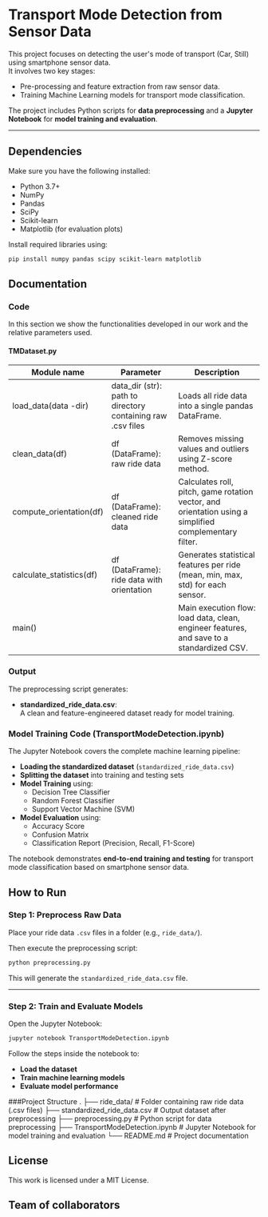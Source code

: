 # Transport Mode Detection from Sensor Data

This project focuses on detecting the user's mode of transport (Car, Still) using smartphone sensor data.  
It involves two key stages:
- Pre-processing and feature extraction from raw sensor data.
- Training Machine Learning models for transport mode classification.

The project includes Python scripts for **data preprocessing** and a **Jupyter Notebook** for **model training and evaluation**.

---

## Dependencies

Make sure you have the following installed:
- Python 3.7+
- NumPy
- Pandas
- SciPy
- Scikit-learn
- Matplotlib (for evaluation plots)

Install required libraries using:

```bash
pip install numpy pandas scipy scikit-learn matplotlib
```

## Documentation
### Code
In this section we show the functionalities developed in our work and the relative parameters used.
#### TMDataset.py
<table>
<thead>
<th>Module name</th>
<th>Parameter</th>
<th>Description</th>
</thead>
<tbody>
<tr>
<td>load_data(data
-dir)</td>
<td>data_dir (str): path to directory containing raw .csv files</td>
<td>
Loads all ride data into a single pandas DataFrame.
</td>
</tr>

<tr>
<td>clean_data(df)</td>
<td>df (DataFrame): raw ride data</td>
<td>Removes missing values and outliers using Z-score method.</td>
</tr>

<tr>
<td>compute_orientation(df)</td>
<td>df (DataFrame): cleaned ride data</td>
<td>Calculates roll, pitch, game rotation vector, and orientation using a simplified complementary filter.</td>
</tr>

<tr>
<td>calculate_statistics(df)</td>
<td>df (DataFrame): ride data with orientation</td>
<td>Generates statistical features per ride (mean, min, max, std) for each sensor.</td>
</tr>

<tr>
<td>main()</td>
<td></td>
<td>Main execution flow: load data, clean, engineer features, and save to a standardized CSV.</td>
</tr>

</tbody>
</table>

### Output

The preprocessing script generates:

- **standardized_ride_data.csv**:  
  A clean and feature-engineered dataset ready for model training.

### Model Training Code (TransportModeDetection.ipynb)

The Jupyter Notebook covers the complete machine learning pipeline:

- **Loading the standardized dataset** (`standardized_ride_data.csv`)
- **Splitting the dataset** into training and testing sets
- **Model Training** using:
  - Decision Tree Classifier
  - Random Forest Classifier
  - Support Vector Machine (SVM)
- **Model Evaluation** using:
  - Accuracy Score
  - Confusion Matrix
  - Classification Report (Precision, Recall, F1-Score)

The notebook demonstrates **end-to-end training and testing** for transport mode classification based on smartphone sensor data.

## How to Run

### Step 1: Preprocess Raw Data

Place your ride data `.csv` files in a folder (e.g., `ride_data/`).

Then execute the preprocessing script:

```bash
python preprocessing.py
```

This will generate the `standardized_ride_data.csv` file.

---

### Step 2: Train and Evaluate Models

Open the Jupyter Notebook:

```bash
jupyter notebook TransportModeDetection.ipynb
```

Follow the steps inside the notebook to:

- **Load the dataset**
- **Train machine learning models**
- **Evaluate model performance**


###Project Structure
.
├── ride_data/                     # Folder containing raw ride data (.csv files)
├── standardized_ride_data.csv      # Output dataset after preprocessing
├── preprocessing.py                # Python script for data preprocessing
├── TransportModeDetection.ipynb    # Jupyter Notebook for model training and evaluation
└── README.md                       # Project documentation

## License
This work is licensed under a MIT License.

## Team of collaborators
